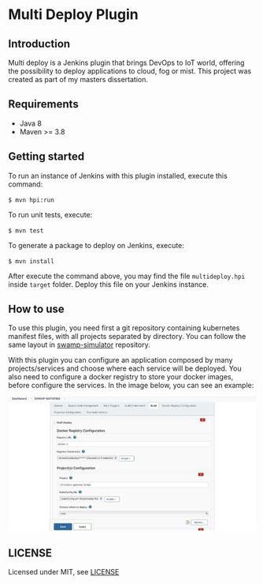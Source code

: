 # Multi Deploy Plugin

## Introduction

Multi deploy is a Jenkins plugin that brings DevOps to IoT world, offering the
possibility to deploy applications to cloud, fog or mist. This project was created as part of my masters dissertation. 

## Requirements

- Java 8
- Maven >= 3.8

## Getting started

To run an instance of Jenkins with this plugin installed, execute this command:

``
$ mvn hpi:run 
``

To run unit tests, execute:

``
$ mvn test 
``

To generate a package to deploy on Jenkins, execute:

``
$ mvn install
``

After execute the command above, you may find the file `multideploy.hpi` inside `target` folder. 
Deploy this file on your Jenkins instance.

## How to use

To use this plugin, you need first a git repository containing kubernetes manifest files, with all projects separated by directory. You can follow 
the same layout in [swamp-simulator](https://github.com/Oliveirakun/swamp-simulator-manifests) repository.

With this plugin you can configure an application composed by many projects/services and choose where each service will be deployed. You also need to configure a docker registry to store your docker images, before configure the services.
In the image below, you can see an example:

![Example](doc/images/jenkins-matopiba-1.png)

## LICENSE

Licensed under MIT, see [LICENSE](LICENSE.md)

